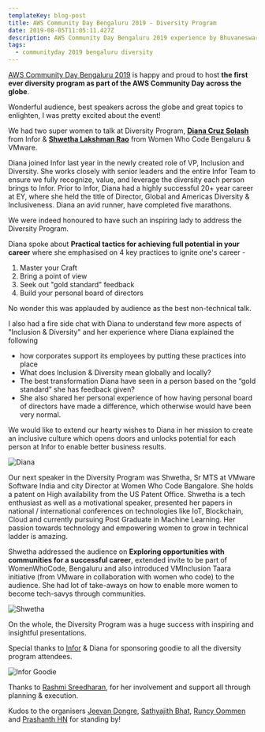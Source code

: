 ```yaml
---
templateKey: blog-post
title: AWS Community Day Bengaluru 2019 - Diversity Program
date: 2019-08-05T11:05:11.427Z
description: AWS Community Day Bengaluru 2019 experience by Bhuvaneswari Subramani
tags:
  - communityday 2019 bengaluru diversity
---
```

[AWS Community Day Bengaluru 2019](https://communityday.awsugblr.in) is happy and proud to host **the first ever diversity program as part of the AWS Community Day across the globe**. 

Wonderful audience, best speakers across the globe and great topics to enlighten, I was pretty excited about the event!

We had two super women to talk at Diversity Program, **[Diana Cruz Solash](https://www.awsugblr.in/blog/2019-07-22-diana-cruz-solash/)** from Infor & **[Shwetha Lakshman Rao](https://www.awsugblr.in/blog/2019-07-24-shwetha-lakshman-rao/)** from Women Who Code Bengaluru & VMware. 

Diana joined Infor last year in the newly created role of VP, Inclusion and Diversity. She works closely with senior leaders and the entire Infor Team to ensure we fully recognize, value, and leverage the diversity each person brings to Infor. Prior to Infor, Diana had a highly successful 20+ year career at EY, where she held the title of Director, Global and Americas Diversity &amp; Inclusiveness. Diana an avid runner, have completed five marathons. 

We were indeed honoured to have such an inspiring lady to address the Diversity Program.

Diana spoke about **Practical tactics for achieving full potential in your career** where she emphasised on 4 key practices to ignite one's career - 

1. Master your Craft
2. Bring a point of view
3. Seek out "gold standard" feedback
4. Build your personal board of directors

No wonder this was applauded by audience as the best non-technical talk.

I also had a fire side chat with Diana to understand few more aspects of "Inclusion & Diversity" and her experience where Diana explained the following

* how corporates support its employees by putting these practices into place
* What does Inclusion & Diversity mean globally and locally?
* The best transformation Diana have seen in a person based on the “gold standard” she has feedback given? 
* She also shared her personal experience of how having personal board of directors have made a difference, which otherwise would have been very normal.

We would like to extend our hearty wishes to Diana in her mission to create an inclusive culture which opens doors and unlocks potential for each person at Infor to enable better business results.

![Diana](/img/track4_talk1_diana.png)

Our next speaker in the Diversity Program was Shwetha, Sr MTS at VMware Software India and city Director at Women Who Code Bangalore. She holds a patent on High availability from the US Patent Office. Shwetha is a tech enthusiast as well as a motivational speaker, presented her papers in national / international conferences on technologies like IoT, Blockchain, Cloud and currently pursuing Post Graduate in Machine Learning. Her passion towards technology and empowering women to grow in technical ladder is amazing.

Shwetha addressed the audience on **Exploring opportunities with communities for a successful career**, extended invite to be part of WomenWhoCode, Bengaluru and also introduced VMInclusion Taara initiative (from VMware in collaboration with women who code) to the audience. She had lot of take-aways on how to enable more women to become tech-savys through communities.

![Shwetha](/img/track4_talk2_shwetha.png)

On the whole, the Diversity Program was a huge success with inspiring and insightful presentations.

Special thanks to [Infor](https://www.infor.com/) & Diana for sponsoring goodie to all the diversity program attendees. 

![Infor Goodie](/img/inforgoodie.png)

Thanks to [Rashmi Sreedharan](https://www.linkedin.com/in/rashmis/), for her involvement and support all through planning & execution.

Kudos to the organisers [Jeevan Dongre](https://www.linkedin.com/in/jeevandongre/), [Sathyajith Bhat](https://www.linkedin.com/in/sathyabhat/), [Runcy Oommen](https://www.linkedin.com/in/runcyoommen/) and [Prashanth HN](https://www.linkedin.com/in/hnprashanth/) for standing by!
